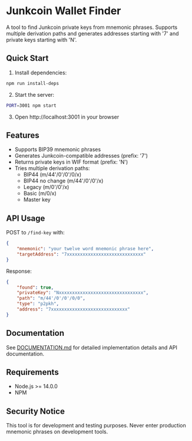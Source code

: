 # Junkcoin Wallet Finder

A tool to find Junkcoin private keys from mnemonic phrases. Supports multiple derivation paths and generates addresses starting with '7' and private keys starting with 'N'.

## Quick Start

1. Install dependencies:
```bash
npm run install-deps
```

2. Start the server:
```bash
PORT=3001 npm start
```

3. Open http://localhost:3001 in your browser

## Features

- Supports BIP39 mnemonic phrases
- Generates Junkcoin-compatible addresses (prefix: '7')
- Returns private keys in WIF format (prefix: 'N')
- Tries multiple derivation paths:
  - BIP44 (m/44'/0'/0'/0/x)
  - BIP44 no change (m/44'/0'/0'/x)
  - Legacy (m/0'/0'/x)
  - Basic (m/0/x)
  - Master key

## API Usage

POST to `/find-key` with:
```json
{
    "mnemonic": "your twelve word mnemonic phrase here",
    "targetAddress": "7xxxxxxxxxxxxxxxxxxxxxxxxxxxxx"
}
```

Response:
```json
{
    "found": true,
    "privateKey": "Nxxxxxxxxxxxxxxxxxxxxxxxxxxxxxxxx",
    "path": "m/44'/0'/0'/0/0",
    "type": "p2pkh",
    "address": "7xxxxxxxxxxxxxxxxxxxxxxxxxxxxx"
}
```

## Documentation

See [DOCUMENTATION.md](./DOCUMENTATION.md) for detailed implementation details and API documentation.

## Requirements

- Node.js >= 14.0.0
- NPM

## Security Notice

This tool is for development and testing purposes. Never enter production mnemonic phrases on development tools.
